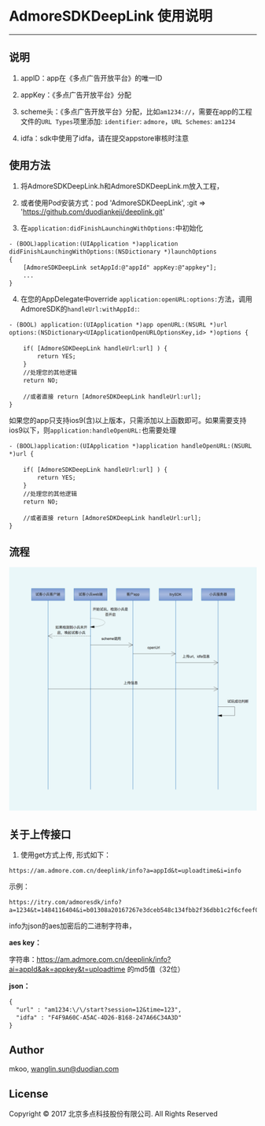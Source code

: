 # AdmoreSDKDeepLink 使用说明
***

## 说明
1. appID：app在《多点广告开放平台》的唯一ID

2. appKey：《多点广告开放平台》分配

3. scheme头：《多点广告开放平台》分配，比如`am1234://`，需要在app的工程文件的`URL Types`项里添加: `identifier`: `admore`，`URL Schemes`: `am1234 `

4. idfa：sdk中使用了idfa，请在提交appstore审核时注意

## 使用方法
1. 将AdmoreSDKDeepLink.h和AdmoreSDKDeepLink.m放入工程，

2. 或者使用Pod安装方式：pod 'AdmoreSDKDeepLink', :git => 'https://github.com/duodiankeji/deeplink.git'

3. 在`application:didFinishLaunchingWithOptions:`中初始化

```
- (BOOL)application:(UIApplication *)application didFinishLaunchingWithOptions:(NSDictionary *)launchOptions
{
    [AdmoreSDKDeepLink setAppId:@"appId" appKey:@"appkey"];
    ...
}
```

4. 在您的AppDelegate中override `application:openURL:options:`方法，调用AdmoreSDK的`handleUrl:withAppId:`:

```
- (BOOL) application:(UIApplication *)app openURL:(NSURL *)url options:(NSDictionary<UIApplicationOpenURLOptionsKey,id> *)options {
    
    if( [AdmoreSDKDeepLink handleUrl:url] ) {
        return YES;
    }
    //处理您的其他逻辑
    return NO;
    
    //或者直接 return [AdmoreSDKDeepLink handleUrl:url];
}

```
如果您的app只支持ios9(含)以上版本，只需添加以上函数即可。如果需要支持ios9以下，则`application:handleOpenURL:`也需要处理

```
- (BOOL)application:(UIApplication *)application handleOpenURL:(NSURL *)url {
    
    if( [AdmoreSDKDeepLink handleUrl:url] ) {
        return YES;
    }
    //处理您的其他逻辑
    return NO;
    
    //或者直接 return [AdmoreSDKDeepLink handleUrl:url];
}
```
## 流程
![](Sequence.png)


## 关于上传接口
1. 使用get方式上传, 形式如下：

```
https://am.admore.com.cn/deeplink/info?a=appId&t=uploadtime&i=info
```

示例：

```
https://itry.com/admoresdk/info?a=1234&t=1484116404&i=b01308a20167267e3dceb548c134fbb2f36dbb1c2f6cfeef0eda79a2c4eb1b4253002798993f780ea85221ab4c61cb567d6a4bcb4f3438b484dc32fe41042bf1dd385c44c2de2a151c23ea88c60b70a5f74ecb5a1e13fd2633a35df0c0392e45938ab2290a862b05ab95ed64b8605a77
```

info为json的aes加密后的二进制字符串，

**aes key：**  

字符串：https://am.admore.com.cn/deeplink/info?ai=appId&ak=appkey&t=uploadtime 的md5值（32位）


**json：**

```
{
  "url" : "am1234:\/\/start?session=12&time=123",
  "idfa" : "F4F9A60C-A5AC-4D26-B168-247A66C34A3D"
}
```

## Author

mkoo, wanglin.sun@duodian.com

## License

Copyright © 2017 北京多点科技股份有限公司. All Rights Reserved
